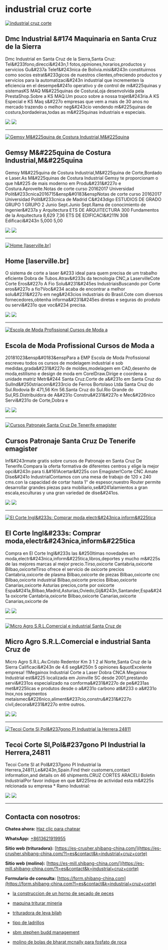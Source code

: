 # industrial cruz corte

<a href="https://swt.shibang-china.com/?l=es&img&k=industrial+cruz+corte" target="_blank">![industrial cruz corte](http://static.shibang-china.com/all-800x300/75.jpg)</a>

## Dmc Industrial &#174 Maquinaria en Santa Cruz de la Sierra
Dmc Industrial en Santa Cruz de la Sierra,Santa Cruz: Tel&#233fono,direcci&#243n,1 fotos,opiniones,horarios,productos y servicios Gu&#237a Telef&#243nica de Bolivia.misi&#243n constituirnos como socios estrat&#233gicos de nuestros clientes,ofreciendo productos y servicios para la automatizaci&#243n industrial que incrementen la eficiencia en el desempe&#241o operativo y de control de m&#225quinas y sistemasKS MAQ M&#225quinas de CosturaLoja desenvolvida pela PrestaShop.Sobre a KS MAQ.Um pouco sobre a nossa trajet&#243ria.A KS Especial e KS Maq s&#227o empresas que vem a mais de 30 anos no mercado trazendo o melhor neg&#243cio vendendo m&#225quinas de costura,bordadeiras,todas as m&#225quinas industriais e especiais.


<a href="https://whatsapp.shibangsoft.com/WhatsApp.php" target="_blank" title="WhatsApp">![](http://static.shibang-china.com/icon/whatsapp.png)</a> <a href="https://swt.shibang-china.com/?l=es&icon&k=industrial+cruz+corte" target="_blank">![](http://static.shibang-china.com/icon/chat-es.png)</a>

---

<a href="https://swt.shibang-china.com/?l=es&img&k=industrial+cruz+corte" target="_blank">![Gemsy M&#225quina de Costura Industrial,M&#225quina](http://static.shibang-china.com/all-800x300/1431.jpg)</a>

## Gemsy M&#225quina de Costura Industrial,M&#225quina
Gemsy M&#225quina de Costura Industrial,M&#225quina de Corte,Bordado e Laser.As M&#225quinas de Costura Industrial Gemsy te proporcionam o que h&#225 de mais moderno em Produ&#231&#227o e Costura.Aproveite.Notas de corte curso 20162017 Universidad Polit&#233cnica2016715&ensp&#0183&enspNotas de corte curso 20162017 Universidad Polit&#233cnica de Madrid C&#243digo ESTUDIOS DE GRADO GRUPO 1 GRUPO 2 Junio Sept.Junio Sept.Rama de conocimiento de Ingenier&#237a y Arquitectura ETS DE ARQUITECTURA 300 Fundamentos de la Arquitectura 8,629 7,36 ETS DE EDIFICACI&#211N 308 Edificaci&#243n 5,000 5,00


<a href="https://whatsapp.shibangsoft.com/WhatsApp.php" target="_blank" title="WhatsApp">![](http://static.shibang-china.com/icon/whatsapp.png)</a> <a href="https://swt.shibang-china.com/?l=es&icon&k=industrial+cruz+corte" target="_blank">![](http://static.shibang-china.com/icon/chat-es.png)</a>

---

<a href="https://swt.shibang-china.com/?l=es&img&k=industrial+cruz+corte" target="_blank">![Home [laserville.br]](http://static.shibang-china.com/all-800x300/37.jpg)</a>

## Home [laserville.br]
O sistema de corte a laser &#233 ideal para quem precisa de um trabalho eficiente Dobra de Tubos.Atrav&#233s da tecnologia CNC,a LaservilleCote Corte Eros&#227o A Fio Solu&#231&#245es IndustriaisBuscando por Corte eros&#227o a fio?Voc&#234 acaba de encontrar a melhor solu&#231&#227o em neg&#243cios industriais do Brasil.Cote com diversos fornecedores,obtenha informa&#231&#245es diretas e seguras do produto ou servi&#231o que voc&#234 precisa.


<a href="https://whatsapp.shibangsoft.com/WhatsApp.php" target="_blank" title="WhatsApp">![](http://static.shibang-china.com/icon/whatsapp.png)</a> <a href="https://swt.shibang-china.com/?l=es&icon&k=industrial+cruz+corte" target="_blank">![](http://static.shibang-china.com/icon/chat-es.png)</a>

---

<a href="https://swt.shibang-china.com/?l=es&img&k=industrial+cruz+corte" target="_blank">![Escola de Moda Profissional Cursos de Moda a](http://static.shibang-china.com/all-800x300/502.jpg)</a>

## Escola de Moda Profissional Cursos de Moda a
20181023&ensp&#0183&enspPara a EMP Escola de Moda Profissional escreveu todos os cursos de modelagem industrial e sob medidas,grada&#231&#227o de moldes,modelagem em CAD,desenho de moda,estilismo e design de moda em CorelDraw.Dirige e coordena a unidade matriz Metr&#244 Santa Cruz.Corte de a&#231o em Santa Cruz do SulInd&#250striacom&#233rcio de Ferros Bortolaso Ltda Santa Cruz do Sul.Rodovia Br 471,56 Km 56.Santa Cruz do Sul.Rio Grande do Sul,RS.Distribuidora de A&#231o Constru&#231&#227o e Mec&#226nico Servi&#231o de Corte,Dobra e


<a href="https://whatsapp.shibangsoft.com/WhatsApp.php" target="_blank" title="WhatsApp">![](http://static.shibang-china.com/icon/whatsapp.png)</a> <a href="https://swt.shibang-china.com/?l=es&icon&k=industrial+cruz+corte" target="_blank">![](http://static.shibang-china.com/icon/chat-es.png)</a>

---

<a href="https://swt.shibang-china.com/?l=es&img&k=industrial+cruz+corte" target="_blank">![Cursos Patronaje Santa Cruz De Tenerife emagister](http://static.shibang-china.com/all-800x300/15.jpg)</a>

## Cursos Patronaje Santa Cruz De Tenerife emagister
Inf&#243rmate gratis sobre cursos de Patronaje en Santa Cruz De Tenerife.Compara la oferta formativa de diferentes centros y elige la mejor opci&#243n para ti.&#161Acertar&#225s con Emagister!Corte CNC Amate Dise&#241o IndustrialContamos con una mesa de trabajo de 120 x 240 cms.con la capacidad de cortar hasta 1" de espesor,nuestro Router permite desarrollar grandes piezas para mobiliario,se&#241alamientos a gran escala,esculturas y una gran variedad de dise&#241os.


<a href="https://whatsapp.shibangsoft.com/WhatsApp.php" target="_blank" title="WhatsApp">![](http://static.shibang-china.com/icon/whatsapp.png)</a> <a href="https://swt.shibang-china.com/?l=es&icon&k=industrial+cruz+corte" target="_blank">![](http://static.shibang-china.com/icon/chat-es.png)</a>

---

<a href="https://swt.shibang-china.com/?l=es&img&k=industrial+cruz+corte" target="_blank">![El Corte Ingl&#233s: Comprar moda,electr&#243nica,inform&#225tica](http://static.shibang-china.com/all-800x300/947.jpg)</a>

## El Corte Ingl&#233s: Comprar moda,electr&#243nica,inform&#225tica
Compra en El Corte Ingl&#233s las &#250ltimas novedades en moda,electr&#243nica,inform&#225tica,libros,deportes y mucho m&#225s de las mejores marcas al mejor precio.Tirso,oxicorte Cantabria,oxicorte Bilbao,oxicorteTirso ofrece el servicio de oxicorte precios Cantabria,oxicorte de plasma Bilbao,oxicorte de piezas Bilbao,oxicorte cnc Bilbao,oxicorte industrial Bilbao,oxicorte precios Bilbao,oxicorte Canarias,oxicorte Asturias precios,corte por oxicorte Espa&#241a,Bilbao,Madrid,Asturias,Oviedo,Gij&#243n,Santander,Espa&#241a oxicorte Cantabria,oxicorte Bilbao,oxicorte Canarias,oxicorte Canarias,oxicorte de


<a href="https://whatsapp.shibangsoft.com/WhatsApp.php" target="_blank" title="WhatsApp">![](http://static.shibang-china.com/icon/whatsapp.png)</a> <a href="https://swt.shibang-china.com/?l=es&icon&k=industrial+cruz+corte" target="_blank">![](http://static.shibang-china.com/icon/chat-es.png)</a>

---

<a href="https://swt.shibang-china.com/?l=es&img&k=industrial+cruz+corte" target="_blank">![Micro Agro S.R.L.Comercial e industrial Santa Cruz de](http://static.shibang-china.com/all-800x300/1331.jpg)</a>

## Micro Agro S.R.L.Comercial e industrial Santa Cruz de
Micro Agro S.R.L.Av.Cristo Redentor Km 3 1 2 al Norte,Santa Cruz de la Sierra Calificaci&#243n de 4.6 seg&#250n 5 opiniones &quotExcelente empresa! !!Megainox Industrial Corte a Laser Dobra CNCA Megainox Industrial est&#225 localizada em Joinville SC desde 2001,prestando servi&#231os especializado na conforma&#231&#227o de pe&#231as met&#225licas e produtos desde o a&#231o carbono at&#233 o a&#231o Inox,nos segmentos metaismec&#226nico,aliment&#237cio,constru&#231&#227o civil,decora&#231&#227o entre outros.


<a href="https://whatsapp.shibangsoft.com/WhatsApp.php" target="_blank" title="WhatsApp">![](http://static.shibang-china.com/icon/whatsapp.png)</a> <a href="https://swt.shibang-china.com/?l=es&icon&k=industrial+cruz+corte" target="_blank">![](http://static.shibang-china.com/icon/chat-es.png)</a>

---

<a href="https://swt.shibang-china.com/?l=es&img&k=industrial+cruz+corte" target="_blank">![Tecoi Corte Sl,Pol&#237gono Pl Industrial la Herrera,24811](http://static.shibang-china.com/all-800x300/629.jpg)</a>

## Tecoi Corte Sl,Pol&#237gono Pl Industrial la Herrera,24811
Tecoi Corte Sl at Pol&#237gono Pl Industrial la Herrera,24811,Le&#243n,Spain.Find their customers,contact information,and details on 46 shipments.CRUZ CORTES ARACELI Boletin IndustrialPor favor indique en que &#225rea de actividad esta m&#225s relcionada su empresa * Ramo Industrial:


<a href="https://whatsapp.shibangsoft.com/WhatsApp.php" target="_blank" title="WhatsApp">![](http://static.shibang-china.com/icon/whatsapp.png)</a> <a href="https://swt.shibang-china.com/?l=es&icon&k=industrial+cruz+corte" target="_blank">![](http://static.shibang-china.com/icon/chat-es.png)</a>

---
## Contacta con nosotros:

**Chatea ahora:** [Haz clic para chatear](https://swt.shibang-china.com?l=es&contact&k=industrial+cruz+corte)

**WhatsApp:**  [+8613621919955](https://whatsapp.shibangsoft.com/WhatsApp.php)

**Sitio web (trituradora):** [https://es-crusher.shibang-china.com/](https://es-crusher.shibang-china.com/?l=es&contact&k=industrial+cruz+corte)

**Sitio web (molino):** [https://es-mill.shibang-china.com/](https://es-mill.shibang-china.com/?l=es&contact&k=industrial+cruz+corte)

**Formulario de consulta:** [https://form.shibang-china.com](https://form.shibang-china.com?l=es&contact&k=industrial+cruz+corte)

* [la construccion de un horno de secado de peces](../79/la%20construccion%20de%20un%20horno%20de%20secado%20de%20peces.md)

* [maquina triturar mineria](../72/maquina%20triturar%20mineria.md)

* [trituradora de leva bilah](../69/trituradora%20de%20leva%20bilah.md)

* [tipo de ladrillos](../73/tipo%20de%20ladrillos.md)

* [sbm stephen budd management](../79/sbm%20stephen%20budd%20management.md)

* [molino de bolas de bharat mcnally para fosfato de roca](../76/molino%20de%20bolas%20de%20bharat%20mcnally%20para%20fosfato%20de%20roca.md)